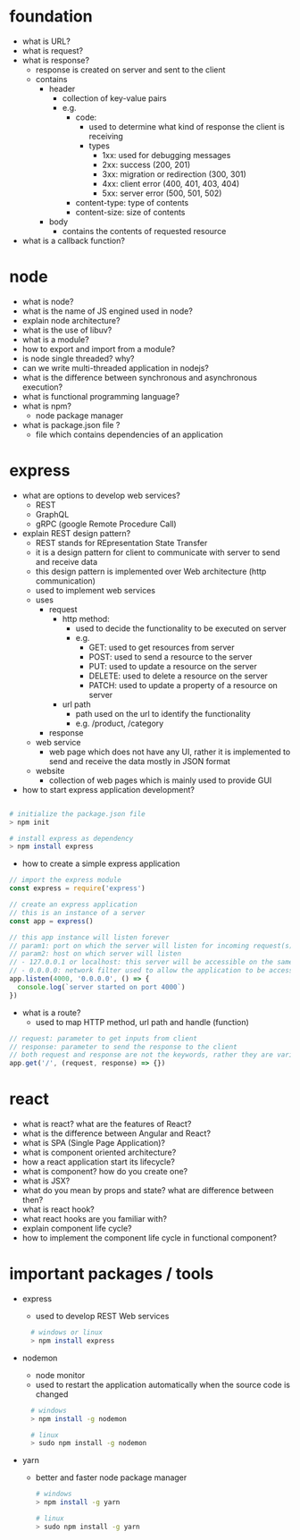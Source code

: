 # foundation

- what is URL?
- what is request?
- what is response?
  - response is created on server and sent to the client
  - contains
    - header
      - collection of key-value pairs
      - e.g.
        - code:
          - used to determine what kind of response the client is receiving
          - types
            - 1xx: used for debugging messages
            - 2xx: success (200, 201)
            - 3xx: migration or redirection (300, 301)
            - 4xx: client error (400, 401, 403, 404)
            - 5xx: server error (500, 501, 502)
        - content-type: type of contents
        - content-size: size of contents
    - body
      - contains the contents of requested resource
- what is a callback function?

# node

- what is node?
- what is the name of JS engined used in node?
- explain node architecture?
- what is the use of libuv?
- what is a module?
- how to export and import from a module?
- is node single threaded? why?
- can we write multi-threaded application in nodejs?
- what is the difference between synchronous and asynchronous execution?
- what is functional programming language?
- what is npm?
  - node package manager
- what is package.json file ?
  - file which contains dependencies of an application

# express

- what are options to develop web services?
  - REST
  - GraphQL
  - gRPC (google Remote Procedure Call)
- explain REST design pattern?
  - REST stands for REpresentation State Transfer
  - it is a design pattern for client to communicate with server to send and receive data
  - this design pattern is implemented over Web architecture (http communication)
  - used to implement web services
  - uses
    - request
      - http method:
        - used to decide the functionality to be executed on server
        - e.g.
          - GET: used to get resources from server
          - POST: used to send a resource to the server
          - PUT: used to update a resource on the server
          - DELETE: used to delete a resource on the server
          - PATCH: used to update a property of a resource on server
      - url path
        - path used on the url to identify the functionality
        - e.g. /product, /category
    - response
  - web service
    - web page which does not have any UI, rather it is implemented to send and receive the data mostly in JSON format
  - website
    - collection of web pages which is mainly used to provide GUI
- how to start express application development?

```bash

# initialize the package.json file
> npm init

# install express as dependency
> npm install express

```

- how to create a simple express application

```javascript
// import the express module
const express = require('express')

// create an express application
// this is an instance of a server
const app = express()

// this app instance will listen forever
// param1: port on which the server will listen for incoming request(s)
// param2: host on which server will listen
// - 127.0.0.1 or localhost: this server will be accessible on the same but not on the network address
// - 0.0.0.0: network filter used to allow the application to be accessible over the network
app.listen(4000, '0.0.0.0', () => {
  console.log(`server started on port 4000`)
})
```

- what is a route?
  - used to map HTTP method, url path and handle (function)

```javascript
// request: parameter to get inputs from client
// response: parameter to send the response to the client
// both request and response are not the keywords, rather they are variables
app.get('/', (request, response) => {})
```

# react

- what is react? what are the features of React?
- what is the difference between Angular and React?
- what is SPA (Single Page Application)?
- what is component oriented architecture?
- how a react application start its lifecycle?
- what is component? how do you create one?
- what is JSX?
- what do you mean by props and state? what are difference between then?
- what is react hook?
- what react hooks are you familiar with?
- explain component life cycle?
- how to implement the component life cycle in functional component?

# important packages / tools

- express

  - used to develop REST Web services

  ```bash
    # windows or linux
    > npm install express
  ```

- nodemon

  - node monitor
  - used to restart the application automatically when the source code is changed

  ```bash
    # windows
    > npm install -g nodemon

    # linux
    > sudo npm install -g nodemon
  ```

- yarn

  - better and faster node package manager

    ```bash
    # windows
    > npm install -g yarn

    # linux
    > sudo npm install -g yarn
    ```
